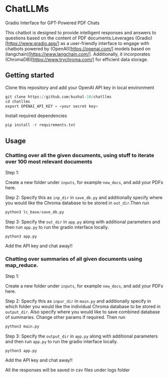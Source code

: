 # ChatLLMs
Gradio Interface for GPT-Powered PDF Chats

This chatbot is designed to provide intelligent responses and answers to questions based on the content of PDF documents.Leverages (Gradio)[https://www.gradio.app/] as a user-friendly interface to engage with chatbots powered by (OpenAI)[https://openai.com/] models based on (langchain)[https://www.langchain.com/]. Additionally, it incorporates (ChromaDB)[https://www.trychroma.com/] for efficient data storage.

## Getting started

Clone this repository and add your OpenAI API key in local environment

```python
git clone https://github.com/kushal-10/chatllms
cd chatllms
export OPENAI_API_KEY = <your secret key>
```

Install required dependencies
```python
pip install -r requirements.txt
```

## Usage

### Chatting over all the given documents, using stuff to iterate over 100 most relevant documents

Step 1: 

Create a new folder under `inputs`, for example `new_docs`, and add your PDFs here. 

Step 2:
Specify this as `inp_dir` in `save_db.py` and additionally specify where you would like the Chroma database to be stored in `out_dir`.Then run

```python
python3 lc_base/save_db.py
```

Step 3:
Specify the `out_dir` in `app.py` along with additional parameters and then run `app.py` to run the gradio interface locally.
```
python3 app.py
```

Add the API key and chat away!!

### Chatting over summaries of all given documents using map_reduce.

Step 1: 

Create a new folder under `inputs`, for example `new_docs`, and add your PDFs here. 

Step 2:
Specify this as `inpur_dir` in `main.py` and additionally specify in which folder you would like the individual Chroma database to be stored in `output_dir`. Also specify where you would like to save combined database of summaries. Change other params if required. Then run

```python
python3 main.py
```

Step 3:
Specify the `output_dir` in `app.py` along with additional parameters and then run `app.py` to run the gradio interface locally.
```
python3 app.py
```

Add the API key and chat away!!

All the responses will be saved in csv files under logs folder









